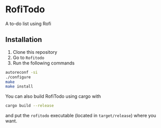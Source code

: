 # RofiTodo

A to-do list using Rofi

## Installation

1) Clone this repository
2) Go to `Rofitodo`
3) Run the following commands

```bash
autoreconf -si
./configure
make
make install
```

You can also build RofiTodo using cargo with

```bash
cargo build --release
```

and put the `rofitodo` executable (located in `target/release`) where you want.
